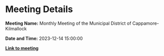 # Meeting Details

**Meeting Name:** Monthly Meeting of the Municipal District of Cappamore-Kilmallock

**Date and Time:** 2023-12-14 15:00:00

**<a href="https://www.limerick.ie/council/whats-on/monthly-meeting-of-the-municipal-district-of-cappamore-kilmallock-9" target="_blank">Link to meeting</a>**
